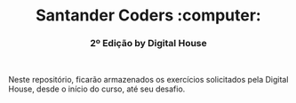 <h1><div align = "center">Santander Coders :computer:</div></h1>
<h3><div align = "center">2º Edição by Digital House</div></h3>
</br>
<p>Neste repositório, ficarão armazenados os exercícios solicitados pela Digital House, desde o início do curso, até seu desafio.</p>
